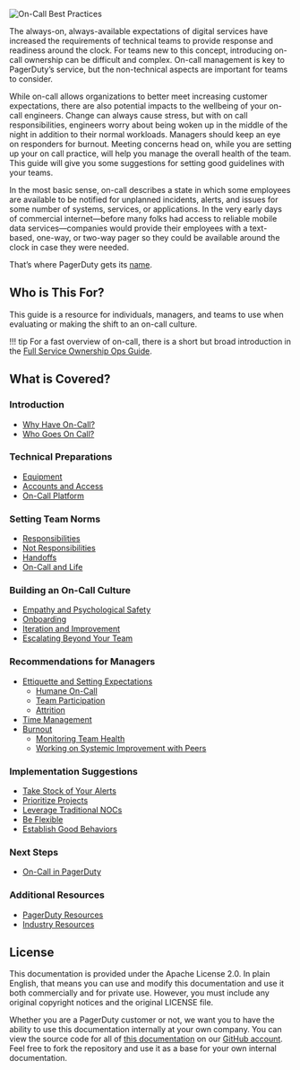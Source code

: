 ![On-Call Best Practices](/assets/images/headers/OnCall-Home.png)

The always-on, always-available expectations of digital services have increased the requirements of technical teams to provide response and readiness around the clock. For teams new to this concept, introducing on-call ownership can be difficult and complex. On-call management is key to PagerDuty’s service, but the non-technical aspects are important for teams to consider.

While on-call allows organizations to better meet increasing customer expectations, there are also potential impacts to the wellbeing of your on-call engineers. Change can always cause stress, but with on call responsibilities, engineers worry about being woken up in the middle of the night in addition to their normal workloads. Managers should keep an eye on responders for burnout. Meeting concerns head on, while you are setting up your on call practice, will help you manage the overall health of the team. This guide will give you some suggestions for setting good guidelines with your teams.

In the most basic sense, on-call describes a state in which some employees are available to be notified for unplanned incidents, alerts, and issues for some number of systems, services, or applications. In the very early days of commercial internet—before many folks had access to reliable mobile data services—companies would provide their employees with a text-based, one-way, or two-way pager so they could be available around the clock in case they were needed.

That’s where PagerDuty gets its [name](https://www.pagerduty.com/blog/decade-of-duty/).

## Who is This For?

This guide is a resource for individuals, managers, and teams to use when evaluating or making the shift to an on-call culture.

!!! tip
		For a fast overview of on-call, there is a short but broad introduction in the [Full Service Ownership Ops Guide](https://ownership.pagerduty.com).

## What is Covered?

### Introduction

- [Why Have On-Call?](/intro/#why-have-on-call)
- [Who Goes On Call?](/intro/#who-goes-on-call)

### Technical Preparations

- [Equipment](/tech/#equipment)
- [Accounts and Access](/tech/#accounts-and-access)
- [On-Call Platform](/tech/#on-call-platform)

### Setting Team Norms

- [Responsibilities](/people/#responsibilities)
- [Not Responsibilities](/people/#not-responsibilities)
- [Handoffs](/people/#handoffs)
- [On-Call and Life](/people/#on-call-and-life)

### Building an On-Call Culture

- [Empathy and Psychological Safety](/culture/#empathy-and-psychological-safety)
- [Onboarding](/culture/#onboarding)
- [Iteration and Improvement](/culture/#iteration-and-improvement)
- [Escalating Beyond Your Team](/culture/#escalating-beyond-your-team)

### Recommendations for Managers

- [Ettiquette and Setting Expectations](/managers/#etiquette-and-setting-expectations)
	- [Humane On-Call](/managers/#humane-on-call)
	- [Team Participation](/managers/#team-participation)
	- [Attrition](/managers/#attrition)
- [Time Management](/managers/#time-management)
- [Burnout](/managers/#burnout)
	- [Monitoring Team Health](/managers/#monitoring-team-health)
	- [Working on Systemic Improvement with Peers](/managers/#working-on-systemic-improvement-with-peers)

### Implementation Suggestions

- [Take Stock of Your Alerts](/implementation/#take-stock-of-your-alerts)
- [Prioritize Projects](/implementation/#prioritize-projects)
- [Leverage Traditional NOCs](/implementation/#leverage-traditional-nocs)
- [Be Flexible](/implementation/#be-flexible)
- [Establish Good Behaviors](/implementation/#establish-good-behaviors)

### Next Steps

- [On-Call in PagerDuty](/next_steps/#on-call-in-pagerduty)

### Additional Resources

- [PagerDuty Resources](/resources/#pagerduty-resources)
- [Industry Resources](/resources/#industry-resources)


## License
This documentation is provided under the Apache License 2.0. In plain English, that means you can use and modify this documentation and use it both commercially and for private use. However, you must include any original copyright notices and the original LICENSE file.

Whether you are a PagerDuty customer or not, we want you to have the ability to use this documentation internally at your own company. You can view the source code for all of [this documentation](https://github.com/PagerDuty/goingoncall-docs) on our [GitHub account](https://github.com/PagerDuty/). Feel free to fork the repository and use it as a base for your own internal documentation.
